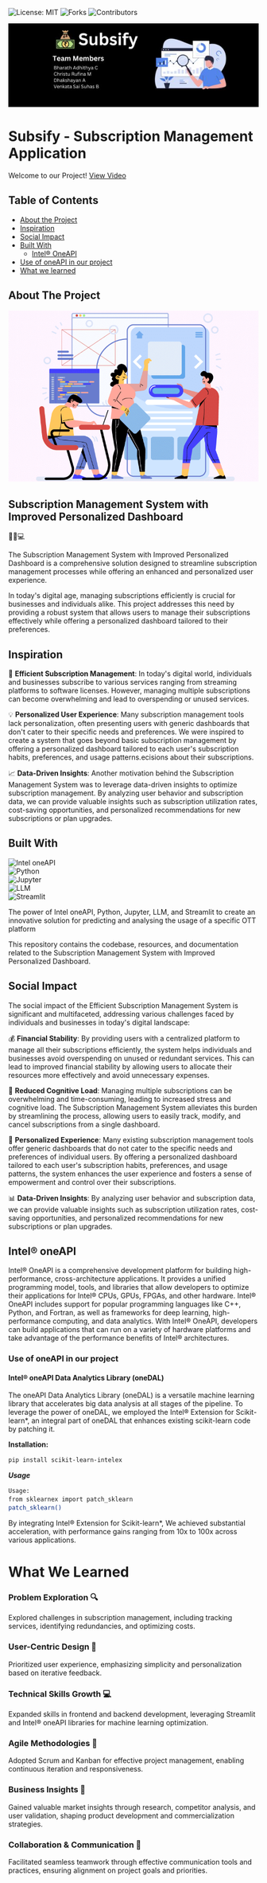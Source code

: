 
![License: MIT](https://img.shields.io/badge/License-MIT-yellow.svg) 
![Forks](https://img.shields.io/badge/Forks-0-lightgrey.svg)
![Contributors](https://img.shields.io/badge/Contributors-4-brightgreen.svg)

![Project Banner](gitbanner.jpg)
# Subsify - Subscription Management Application
Welcome to our Project!
[View Video](https://www.example.com)
## Table of Contents
- [About the Project](#about-the-project)
- [Inspiration](#inspiration)
- [Social Impact](#social-impact)
- [Built With](#built-with)
  - [Intel® OneAPI](#intel-oneapi)
- [Use of oneAPI in our project](#use-of-oneapi-in-our-project)
- [What we learned](#what-we-learned)


## About The Project

![Project Logo](about.png)

## Subscription Management System with Improved Personalized Dashboard

🔐💼💻

The Subscription Management System with Improved Personalized Dashboard is a comprehensive solution designed to streamline subscription management processes while offering an enhanced and personalized user experience.

In today's digital age, managing subscriptions efficiently is crucial for businesses and individuals alike. This project addresses this need by providing a robust system that allows users to manage their subscriptions effectively while offering a personalized dashboard tailored to their preferences.


## Inspiration

🚀 **Efficient Subscription Management**: In today's digital world, individuals and businesses subscribe to various services ranging from streaming platforms to software licenses. However, managing multiple subscriptions can become overwhelming and lead to overspending or unused services. 

💡 **Personalized User Experience**: Many subscription management tools lack personalization, often presenting users with generic dashboards that don't cater to their specific needs and preferences. We were inspired to create a system that goes beyond basic subscription management by offering a personalized dashboard tailored to each user's subscription habits, preferences, and usage patterns.ecisions about their subscriptions.

📈 **Data-Driven Insights**: Another motivation behind the Subscription Management System was to leverage data-driven insights to optimize subscription management. By analyzing user behavior and subscription data, we can provide valuable insights such as subscription utilization rates, cost-saving opportunities, and personalized recommendations for new subscriptions or plan upgrades. 




## Built With

![Intel oneAPI](https://img.shields.io/badge/InteloneAPI-yellow.svg)  
![Python](https://img.shields.io/badge/Python-green.svg)  
![Jupyter](https://img.shields.io/badge/Jupyter-pink.svg)  
![LLM](https://img.shields.io/badge/LLM-lightblue.svg)  
![Streamlit](https://img.shields.io/badge/Streamlit-cream.svg)



The power of Intel oneAPI, Python, Jupyter, LLM, and Streamlit to create an innovative solution for predicting and analysing the usage of a specific OTT platform

This repository contains the codebase, resources, and documentation related to the Subscription Management System with Improved Personalized Dashboard.
## Social Impact

The social impact of the Efficient Subscription Management System is significant and multifaceted, addressing various challenges faced by individuals and businesses in today's digital landscape:

💰 **Financial Stability**: By providing users with a centralized platform to manage all their subscriptions efficiently, the system helps individuals and businesses avoid overspending on unused or redundant services. This can lead to improved financial stability by allowing users to allocate their resources more effectively and avoid unnecessary expenses.

🧠 **Reduced Cognitive Load**: Managing multiple subscriptions can be overwhelming and time-consuming, leading to increased stress and cognitive load. The Subscription Management System alleviates this burden by streamlining the process, allowing users to easily track, modify, and cancel subscriptions from a single dashboard. 

🎨 **Personalized Experience**: Many existing subscription management tools offer generic dashboards that do not cater to the specific needs and preferences of individual users. By offering a personalized dashboard tailored to each user's subscription habits, preferences, and usage patterns, the system enhances the user experience and fosters a sense of empowerment and control over their subscriptions.

📊 **Data-Driven Insights**: By analyzing user behavior and subscription data, we can provide valuable insights such as subscription utilization rates, cost-saving opportunities, and personalized recommendations for new subscriptions or plan upgrades. 

## Intel® oneAPI

Intel® OneAPI is a comprehensive development platform for building high-performance, cross-architecture applications. It provides a unified programming model, tools, and libraries that allow developers to optimize their applications for Intel® CPUs, GPUs, FPGAs, and other hardware. Intel® OneAPI includes support for popular programming languages like C++, Python, and Fortran, as well as frameworks for deep learning, high-performance computing, and data analytics. With Intel® OneAPI, developers can build applications that can run on a variety of hardware platforms and take advantage of the performance benefits of Intel® architectures.

### Use of oneAPI in our project

#### Intel® oneAPI Data Analytics Library (oneDAL)

The oneAPI Data Analytics Library (oneDAL) is a versatile machine learning library that accelerates big data analysis at all stages of the pipeline. To leverage the power of oneDAL, we employed the Intel® Extension for Scikit-learn*, an integral part of oneDAL that enhances existing scikit-learn code by patching it.

**Installation:**

```bash
pip install scikit-learn-intelex
```

***Usage***
```bash
Usage:
from sklearnex import patch_sklearn
patch_sklearn()
```
By integrating Intel® Extension for Scikit-learn*, We achieved substantial acceleration, with performance gains ranging from 10x to 100x across various applications.

# What We Learned 

### Problem Exploration 🔍
Explored challenges in subscription management, including tracking services, identifying redundancies, and optimizing costs.

### User-Centric Design 🎨
Prioritized user experience, emphasizing simplicity and personalization based on iterative feedback.

### Technical Skills Growth 💻
Expanded skills in frontend and backend development, leveraging Streamlit and Intel® oneAPI libraries for machine learning optimization.

### Agile Methodologies 🔄
Adopted Scrum and Kanban for effective project management, enabling continuous iteration and responsiveness.

### Business Insights 💼
Gained valuable market insights through research, competitor analysis, and user validation, shaping product development and commercialization strategies.

### Collaboration & Communication 🤝
Facilitated seamless teamwork through effective communication tools and practices, ensuring alignment on project goals and priorities.






